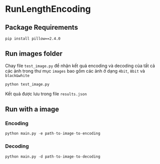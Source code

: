 # RunLengthEncoding

## Package Requirements
```
pip install pillow==2.4.0
```
## Run images folder
Chay file ```test_image.py``` để nhận kết quả encoding và decoding của tất cả các ảnh trong thư mục ```images``` bao gồm các ảnh ở dạng ```4bit```, ```8bit``` và ```black&white```
```python
python test_image.py
```
Kết quả được lưu trong file ```results.json```
## Run with a image
### Encoding
```python
python main.py -e path-to-image-to-encoding
```
### Decoding
```python
python main.py -d path-to-image-to-decoding 
```
